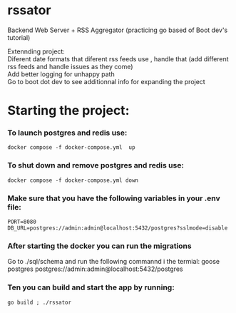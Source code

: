 # rssator
Backend Web Server + RSS Aggregator (practicing go based of Boot dev's tutorial)

Extennding project: <br/>
    Diferent date formats that diferent rss feeds use , handle that (add different rss feeds and handle issues as they come) <br/>
    Add better logging for unhappy path <br/>
    Go to boot dot dev to see additionnal info for expanding the project <br/>


# Starting the project:

### To launch postgres and redis use:
    docker compose -f docker-compose.yml  up

### To shut down and remove postgres and redis use:
    docker compose -f docker-compose.yml down

### Make sure that you have the following variables in your .env file:
    PORT=8080
    DB_URL=postgres://admin:admin@localhost:5432/postgres?sslmode=disable

### After starting the docker you can run the migrations
Go to ./sql/schema and run the following commannd i the termial:
    goose postgres postgres://admin:admin@localhost:5432/postgres

### Ten you can build and start the app by running:
    go build ; ./rssator



